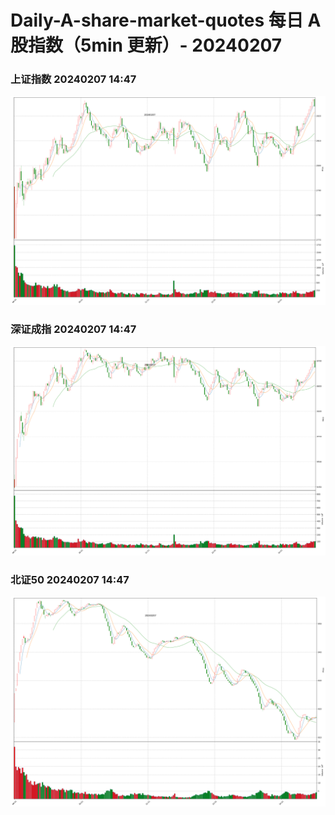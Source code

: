 
# Daily-A-share-market-quotes 每日 A 股指数（5min 更新）- 20240207

### 上证指数 20240207 14:47
![](./fig/2024/2/20240207-sh000001.png)

### 深证成指 20240207 14:47
![](./fig/2024/2/20240207-sz399001.png)

### 北证50 20240207 14:47
![](./fig/2024/2/20240207-bj899050.png)
